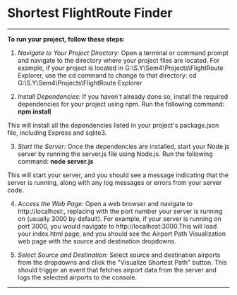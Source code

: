 # Shortest FlightRoute Finder


***
__To run your project, follow these steps:__

1. _Navigate to Your Project Directory:_ Open a terminal or command prompt and navigate to the directory where your project files are located. For example, if your project is located in G:\S.Y\Sem4\Projects\FlightRoute Explorer, use the cd command to change to that directory:
cd G:\S.Y\Sem4\Projects\FlightRoute Explorer

2. _Install Dependencies:_ If you haven't already done so, install the required dependencies for your project using npm. Run the following command:
__npm install__

This will install all the dependencies listed in your project's package.json file, including Express and sqlite3.

3. _Start the Server:_ Once the dependencies are installed, start your Node.js server by running the server.js file using Node.js. Run the following command:
__node server.js__

This will start your server, and you should see a message indicating that the server is running, along with any log messages or errors from your server code.

4. _Access the Web Page:_ Open a web browser and navigate to http://localhost:<PORT>, replacing <PORT> with the port number your server is running on (usually 3000 by default). For example, if your server is running on port 3000, you would navigate to http://localhost:3000.This will load your index.html page, and you should see the Airport Path Visualization web page with the source and destination dropdowns.

5. _Select Source and Destination:_ Select source and destination airports from the dropdowns and click the "Visualize Shortest Path" button. This should trigger an event that fetches airport data from the server and logs the selected airports to the console.
***
